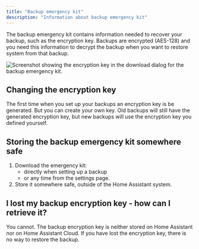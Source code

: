 ```yaml
---
title: "Backup emergency kit"
description: "Information about backup emergency kit"
---
```


The backup emergency kit contains information needed to recover your backup, such as the encryption key.
Backups are encrypted (AES-128) and you need this information to decrypt the backup when you want to restore  system from that backup.

<img class="no-shadow" src='/images/more-info/backup_emergency_kit_01.png' alt="Screenshot showing the encryption key in the download dialog for the backup emergency kit.">

## Changing the encryption key

The first time when you set up your backups an encryption key is be generated. But you can create your own key. Old backups will still have the generated encryption key, but new backups will use the encryption key you defined yourself.

## Storing the backup emergency kit somewhere safe

1. Download the emergency kit:
   - directly when setting up a backup
   - or any time from the settings page.
2. Store it somewhere safe, outside of the Home Assistant system.

## I lost my backup encryption key - how can I retrieve it?

You cannot. The backup encryption key is neither stored on Home Assistant nor on Home Assistant Cloud. If you have lost the encryption key, there is no way to restore the backup.
